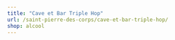 ```yaml
---
title: "Cave et Bar Triple Hop"
url: /saint-pierre-des-corps/cave-et-bar-triple-hop/
shop: alcool
---
```

